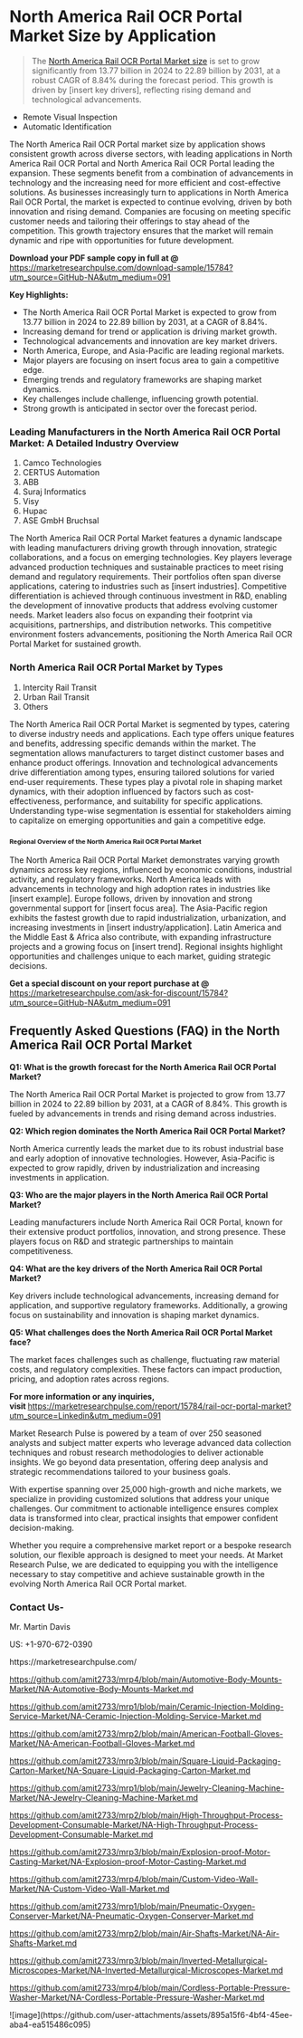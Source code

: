 <h1>North America Rail OCR Portal Market&nbsp;Size by Application</h1><blockquote><p>The <a href="https://marketresearchpulse.com/download-sample/15784?utm_source=GitHub-NA&amp;utm_medium=091">North America Rail OCR Portal Market size</a> is set to grow significantly from 13.77 billion in 2024 to 22.89 billion by 2031, at a robust CAGR of 8.84% during the forecast period. This growth is driven by [insert key drivers], reflecting rising demand and technological advancements.</p></blockquote><ul><li>Remote Visual Inspection<li> Automatic Identification</li></ul><p>The North America Rail OCR Portal market size by application shows consistent growth across diverse sectors, with leading applications in North America Rail OCR Portal and North America Rail OCR Portal leading the expansion. These segments benefit from a combination of advancements in technology and the increasing need for more efficient and cost-effective solutions. As businesses increasingly turn to applications in North America Rail OCR Portal, the market is expected to continue evolving, driven by both innovation and rising demand. Companies are focusing on meeting specific customer needs and tailoring their offerings to stay ahead of the competition. This growth trajectory ensures that the market will remain dynamic and ripe with opportunities for future development.</p><p><strong>Download your PDF sample copy in full at @ </strong><a href="https://marketresearchpulse.com/download-sample/15784?utm_source=GitHub-NA&amp;utm_medium=091">https://marketresearchpulse.com/download-sample/15784?utm_source=GitHub-NA&amp;utm_medium=091</a></p><p><strong>Key Highlights: </strong></p><ul><li>The North America Rail OCR Portal Market is expected to grow from 13.77 billion in 2024 to 22.89 billion by 2031, at a CAGR of 8.84%.</li><li>Increasing demand for trend or application is driving market growth.</li><li>Technological advancements and innovation are key market drivers.</li><li>North America, Europe, and Asia-Pacific are leading regional markets.</li><li>Major players are focusing on insert focus area to gain a competitive edge.</li><li>Emerging trends and regulatory frameworks are shaping market dynamics.</li><li>Key challenges include challenge, influencing growth potential.</li><li>Strong growth is anticipated in sector over the forecast period.</li></ul><h3>Leading Manufacturers in the North America Rail OCR Portal Market: A Detailed Industry Overview</h3><ol><li>Camco Technologies</li><li>CERTUS Automation</li><li>ABB</li><li>Suraj Informatics</li><li>Visy</li><li>Hupac</li><li>ASE GmbH Bruchsal</li></ol><div class="flex max-w-full flex-col flex-grow"><div class="min-h-8 text-message flex w-full flex-col items-end gap-2 whitespace-normal break-words [.text-message+&amp;]:mt-5" dir="auto" data-message-author-role="assistant" data-message-id="fd8432e4-4910-450d-b182-61b7bfb0a01f" data-message-model-slug="gpt-4o"><div class="flex w-full flex-col gap-1 empty:hidden first:pt-[3px]"><div class="markdown prose w-full break-words dark:prose-invert light"><p>The North America Rail OCR Portal Market features a dynamic landscape with leading manufacturers driving growth through innovation, strategic collaborations, and a focus on emerging technologies. Key players leverage advanced production techniques and sustainable practices to meet rising demand and regulatory requirements. Their portfolios often span diverse applications, catering to industries such as [insert industries]. Competitive differentiation is achieved through continuous investment in R&amp;D, enabling the development of innovative products that address evolving customer needs. Market leaders also focus on expanding their footprint via acquisitions, partnerships, and distribution networks. This competitive environment fosters advancements, positioning the North America Rail OCR Portal Market for sustained growth.</p></div></div></div></div><h3>North America Rail OCR Portal Market by Types</h3><ol><li>Intercity Rail Transit<li> Urban Rail Transit<li> Others</li></ol><div class="flex max-w-full flex-col flex-grow"><div class="min-h-8 text-message flex w-full flex-col items-end gap-2 whitespace-normal break-words [.text-message+&amp;]:mt-5" dir="auto" data-message-author-role="assistant" data-message-id="084470be-0bb7-4664-bddf-5156b4f41249" data-message-model-slug="gpt-4o-mini"><div class="flex w-full flex-col gap-1 empty:hidden first:pt-[3px]"><div class="markdown prose w-full break-words dark:prose-invert light"><p>The North America Rail OCR Portal Market is segmented by types, catering to diverse industry needs and applications. Each type offers unique features and benefits, addressing specific demands within the market. The segmentation allows manufacturers to target distinct customer bases and enhance product offerings. Innovation and technological advancements drive differentiation among types, ensuring tailored solutions for varied end-user requirements. These types play a pivotal role in shaping market dynamics, with their adoption influenced by factors such as cost-effectiveness, performance, and suitability for specific applications. Understanding type-wise segmentation is essential for stakeholders aiming to capitalize on emerging opportunities and gain a competitive edge.</p></div></div></div></div><h3><span style="font-size: 11px;">Regional Overview of the North America Rail OCR Portal Market</span></h3><div class="flex max-w-full flex-col flex-grow"><div class="min-h-8 text-message flex w-full flex-col items-end gap-2 whitespace-normal break-words [.text-message+&amp;]:mt-5" dir="auto" data-message-author-role="assistant" data-message-id="e9038762-ce64-4e30-91c9-9bd413514231" data-message-model-slug="gpt-4o-mini"><div class="flex w-full flex-col gap-1 empty:hidden first:pt-[3px]"><div class="markdown prose w-full break-words dark:prose-invert light"><p>The North America Rail OCR Portal Market demonstrates varying growth dynamics across key regions, influenced by economic conditions, industrial activity, and regulatory frameworks. North America leads with advancements in technology and high adoption rates in industries like [insert example]. Europe follows, driven by innovation and strong governmental support for [insert focus area]. The Asia-Pacific region exhibits the fastest growth due to rapid industrialization, urbanization, and increasing investments in [insert industry/application]. Latin America and the Middle East &amp; Africa also contribute, with expanding infrastructure projects and a growing focus on [insert trend]. Regional insights highlight opportunities and challenges unique to each market, guiding strategic decisions.</p></div></div></div></div><p><strong>Get a special discount on your report purchase at @ </strong><a href="https://marketresearchpulse.com/ask-for-discount/15784?utm_source=GitHub-NA&amp;utm_medium=091">https://marketresearchpulse.com/ask-for-discount/15784?utm_source=GitHub-NA&amp;utm_medium=091</a></p><h2>Frequently Asked Questions (FAQ) in the North America Rail OCR Portal Market</h2><p><strong>Q1: What is the growth forecast for the North America Rail OCR Portal Market?</strong></p><p>The North America Rail OCR Portal Market is projected to grow from 13.77 billion in 2024 to 22.89 billion by 2031, at a CAGR of 8.84%. This growth is fueled by advancements in trends and rising demand across industries.</p><p><strong>Q2: Which region dominates the North America Rail OCR Portal Market?</strong></p><p>North America currently leads the market due to its robust industrial base and early adoption of innovative technologies. However, Asia-Pacific is expected to grow rapidly, driven by industrialization and increasing investments in application.</p><p><strong>Q3: Who are the major players in the North America Rail OCR Portal Market?</strong></p><p>Leading manufacturers include North America Rail OCR Portal, known for their extensive product portfolios, innovation, and strong presence. These players focus on R&amp;D and strategic partnerships to maintain competitiveness.</p><p><strong>Q4: What are the key drivers of the North America Rail OCR Portal Market?</strong></p><p>Key drivers include technological advancements, increasing demand for application, and supportive regulatory frameworks. Additionally, a growing focus on sustainability and innovation is shaping market dynamics.</p><p><strong>Q5: What challenges does the North America Rail OCR Portal Market face?</strong></p><p>The market faces challenges such as challenge, fluctuating raw material costs, and regulatory complexities. These factors can impact production, pricing, and adoption rates across regions.</p><p><strong>For more information or any inquiries, visit&nbsp;</strong><a href="https://marketresearchpulse.com/report/15784/rail-ocr-portal-market?utm_source=Linkedin&utm_medium=091">https://marketresearchpulse.com/report/15784/rail-ocr-portal-market?utm_source=Linkedin&utm_medium=091</a></p><p>Market Research Pulse is powered by a team of over 250 seasoned analysts and subject matter experts who leverage advanced data collection techniques and robust research methodologies to deliver actionable insights. We go beyond data presentation, offering deep analysis and strategic recommendations tailored to your business goals.</p><p>With expertise spanning over 25,000 high-growth and niche markets, we specialize in providing customized solutions that address your unique challenges. Our commitment to actionable intelligence ensures complex data is transformed into clear, practical insights that empower confident decision-making.</p><p>Whether you require a comprehensive market report or a bespoke research solution, our flexible approach is designed to meet your needs. At Market Research Pulse, we are dedicated to equipping you with the intelligence necessary to stay competitive and achieve sustainable growth in the evolving North America Rail OCR Portal market.</p><h3><strong>Contact Us-</strong></h3><p>Mr. Martin Davis</p><p>US: +1-970-672-0390</p><p>https://marketresearchpulse.com/</p><p><a href="https://github.com/amit2733/mrp4/blob/main/Automotive-Body-Mounts-Market/NA-Automotive-Body-Mounts-Market.md">https://github.com/amit2733/mrp4/blob/main/Automotive-Body-Mounts-Market/NA-Automotive-Body-Mounts-Market.md</a></p><p><a href="https://github.com/amit2733/mrp1/blob/main/Ceramic-Injection-Molding-Service-Market/NA-Ceramic-Injection-Molding-Service-Market.md">https://github.com/amit2733/mrp1/blob/main/Ceramic-Injection-Molding-Service-Market/NA-Ceramic-Injection-Molding-Service-Market.md</a></p><p><a href="https://github.com/amit2733/mrp2/blob/main/American-Football-Gloves-Market/NA-American-Football-Gloves-Market.md">https://github.com/amit2733/mrp2/blob/main/American-Football-Gloves-Market/NA-American-Football-Gloves-Market.md</a></p><p><a href="https://github.com/amit2733/mrp3/blob/main/Square-Liquid-Packaging-Carton-Market/NA-Square-Liquid-Packaging-Carton-Market.md">https://github.com/amit2733/mrp3/blob/main/Square-Liquid-Packaging-Carton-Market/NA-Square-Liquid-Packaging-Carton-Market.md</a></p><p><a href="https://github.com/amit2733/mrp1/blob/main/Jewelry-Cleaning-Machine-Market/NA-Jewelry-Cleaning-Machine-Market.md">https://github.com/amit2733/mrp1/blob/main/Jewelry-Cleaning-Machine-Market/NA-Jewelry-Cleaning-Machine-Market.md</a></p><p><a href="https://github.com/amit2733/mrp2/blob/main/High-Throughput-Process-Development-Consumable-Market/NA-High-Throughput-Process-Development-Consumable-Market.md">https://github.com/amit2733/mrp2/blob/main/High-Throughput-Process-Development-Consumable-Market/NA-High-Throughput-Process-Development-Consumable-Market.md</a></p><p><a href="https://github.com/amit2733/mrp3/blob/main/Explosion-proof-Motor-Casting-Market/NA-Explosion-proof-Motor-Casting-Market.md">https://github.com/amit2733/mrp3/blob/main/Explosion-proof-Motor-Casting-Market/NA-Explosion-proof-Motor-Casting-Market.md</a></p><p><a href="https://github.com/amit2733/mrp4/blob/main/Custom-Video-Wall-Market/NA-Custom-Video-Wall-Market.md">https://github.com/amit2733/mrp4/blob/main/Custom-Video-Wall-Market/NA-Custom-Video-Wall-Market.md</a></p><p><a href="https://github.com/amit2733/mrp1/blob/main/Pneumatic-Oxygen-Conserver-Market/NA-Pneumatic-Oxygen-Conserver-Market.md">https://github.com/amit2733/mrp1/blob/main/Pneumatic-Oxygen-Conserver-Market/NA-Pneumatic-Oxygen-Conserver-Market.md</a></p><p><a href="https://github.com/amit2733/mrp2/blob/main/Air-Shafts-Market/NA-Air-Shafts-Market.md">https://github.com/amit2733/mrp2/blob/main/Air-Shafts-Market/NA-Air-Shafts-Market.md</a></p><p><a href="https://github.com/amit2733/mrp3/blob/main/Inverted-Metallurgical-Microscopes-Market/NA-Inverted-Metallurgical-Microscopes-Market.md">https://github.com/amit2733/mrp3/blob/main/Inverted-Metallurgical-Microscopes-Market/NA-Inverted-Metallurgical-Microscopes-Market.md</a></p><p><a href="https://github.com/amit2733/mrp4/blob/main/Cordless-Portable-Pressure-Washer-Market/NA-Cordless-Portable-Pressure-Washer-Market.md">https://github.com/amit2733/mrp4/blob/main/Cordless-Portable-Pressure-Washer-Market/NA-Cordless-Portable-Pressure-Washer-Market.md</a></p>
![image](https://github.com/user-attachments/assets/895a15f6-4bf4-45ee-aba4-ea515486c095)
